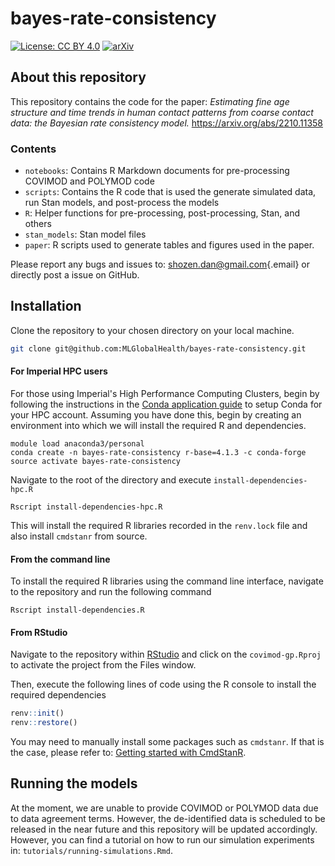 # bayes-rate-consistency
[![License: CC BY 4.0](https://img.shields.io/badge/License-CC_BY_4.0-lightgrey.svg)](https://creativecommons.org/licenses/by/4.0/) [![arXiv](https://img.shields.io/badge/arXiv-2210.11358-b31b1b.svg)](https://arxiv.org/abs/2210.11358)

## About this repository

This repository contains the code for the paper: *Estimating fine age structure and time trends in human contact patterns from coarse contact data: the Bayesian rate consistency model.* <https://arxiv.org/abs/2210.11358>

### Contents

-   `notebooks`: Contains R Markdown documents for pre-processing COVIMOD and POLYMOD code
-   `scripts`: Contains the R code that is used the generate simulated data, run Stan models, and post-process the models
-   `R`: Helper functions for pre-processing, post-processing, Stan, and others
-   `stan_models`: Stan model files
-   `paper`: R scripts used to generate tables and figures used in the paper.

Please report any bugs and issues to: [shozen.dan\@gmail.com](mailto:shozen.dan@gmail.com){.email} or directly post a issue on GitHub.

## Installation

Clone the repository to your chosen directory on your local machine.

``` bash
git clone git@github.com:MLGlobalHealth/bayes-rate-consistency.git
```

#### For Imperial HPC users
For those using Imperial's High Performance Computing Clusters, begin by following the instructions in the [Conda application guide](https://wiki.imperial.ac.uk/display/HPC/Conda) to setup Conda for your HPC account. Assuming you have done this, begin by creating an environment into which we will install the required R and dependencies.
```shell
module load anaconda3/personal
conda create -n bayes-rate-consistency r-base=4.1.3 -c conda-forge
source activate bayes-rate-consistency
```
Navigate to the root of the directory and execute `install-dependencies-hpc.R`
```shell
Rscript install-dependencies-hpc.R
```
This will install the required R libraries recorded in the `renv.lock` file and also install `cmdstanr` from source.

#### From the command line
To install the required R libraries using the command line interface, navigate to the repository and run the following command
```shell
Rscript install-dependencies.R
```

#### From RStudio
Navigate to the repository within [RStudio](https://posit.co/downloads/) and click on the `covimod-gp.Rproj` to activate the project from the Files window.

Then, execute the following lines of code using the R console to install the required dependencies
```r
renv::init()
renv::restore()
```
You may need to manually install some packages such as `cmdstanr`. If that is the case, please refer to: [Getting started with CmdStanR](https://mc-stan.org/cmdstanr/articles/cmdstanr.html).

## Running the models
At the moment, we are unable to provide COVIMOD or POLYMOD data due to data agreement terms. However, the de-identified data is scheduled to be released in the near future and this repository will be updated accordingly. However, you can find a tutorial on how to run our simulation experiments in: `tutorials/running-simulations.Rmd`.
